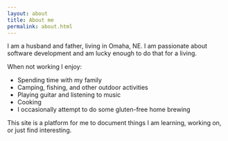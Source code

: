 ```yaml
---
layout: about
title: About me
permalink: about.html
---
```


I am a husband and father, living in Omaha, NE. I am passionate about software development and am lucky enough to do that for a living. 

When not working I enjoy:

- Spending time with my family
- Camping, fishing, and other outdoor activities
- Playing guitar and listening to music
- Cooking
- I occasionally attempt to do some gluten-free home brewing

This site is a platform for me to document things I am learning, working on, or just find interesting.
